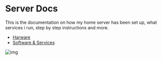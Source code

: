 # Server Docs
This is the documentation on how my home server has been set up, what services i run, step by step instructions and more.

- [Harware](docs/hardware.md)
- [Software & Services](docs/services.md)

![img](https://beebom.com/wp-content/uploads/2020/01/Hide-the-Pain-Harold-is-Imgur%E2%80%99s-Meme-of-the-Decade.jpg)
